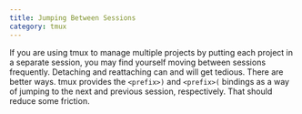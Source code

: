 ```yaml
---
title: Jumping Between Sessions
category: tmux
---
```


If you are using tmux to manage multiple projects by putting each project in
a separate session, you may find yourself moving between sessions
frequently. Detaching and reattaching can and will get tedious. There are
better ways. tmux provides the `<prefix>)` and `<prefix>(` bindings as a way
of jumping to the next and previous session, respectively. That should
reduce some friction.

